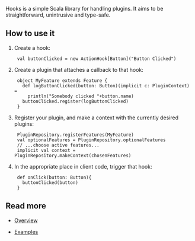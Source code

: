 Hooks is a simple Scala library for handling plugins. It aims to be straightforward, unintrusive and type-safe.

## How to use it
1. Create a hook:

        val buttonClicked = new ActionHook[Button]("Button Clicked")

2. Create a plugin that attaches a callback to that hook:

        object MyFeature extends Feature {
          def logButtonClicked(button: Button)(implicit c: PluginContext) =
            println("Somebody clicked "+button.name)
          buttonClicked.register(logButtonClicked)
        }

3. Register your plugin, and make a context with the currently desired plugins:

        PluginRepository.registerFeatures(MyFeature)
        val optionalFeatures = PluginRepository.optionalFeatures
        // ...choose active features...
        implicit val context = PluginRepository.makeContext(chosenFeatures)

4. In the appropriate place in client code, trigger that hook:

        def onClick(button: Button){
          buttonClicked(button)
        }

## Read more
- [Overview](Hooks/wiki/Overview)

- [Examples](Hooks/wiki/Examples)
